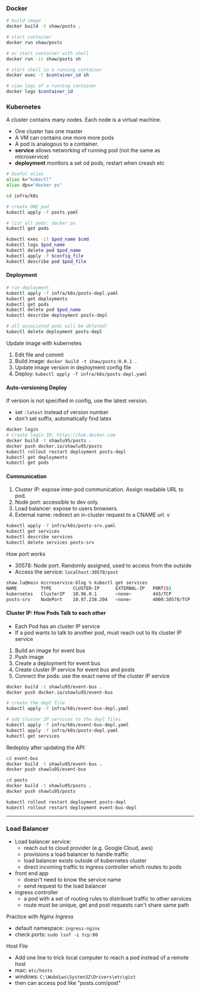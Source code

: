 ### Docker

```bash
# build image
docker build -t shaw/posts .

# start container
docker run shaw/posts

# or start container with shell
docker run -it shaw/posts sh

# start shell in a running container
docker exec -t $container_id sh

# view logs of a running container
docker logs $container_id
```

### Kubernetes
A cluster contains many nodes. Each node is a virtual machine.
* One cluster has one master
* A VM can contains one more more pods
* A pod is analogous to a container.
* **service** allows networking of running pod (not the same as microservice)
* **deployment** monitors a set od pods, restart when creash etc

```bash
# Useful alias
alias k="kubectl"
alias dps="docker ps"

cd infra/k8s

# create ONE pod
kubectl apply -f posts.yaml

# list all pods: docker ps
kubectl get pods

kubectl exec -it $pod_name $cmd
kubectl logs $pod_name
kubectl delete pod $pod_name
kubectl apply -f $config_file
kubectl describe pod $pod_file
```

#### Deployment
```bash
# run deployment
kubectl apply -f infra/k8s/posts-depl.yaml
kubectl get deployments
kubectl get pods
kubectl delete pod $pod_name
kubectl describe deployment posts-depl

# all associated pods will be deleted!
kubectl delete deployment posts-depl
```

Update image with kubernetes
1. Edit file and commit
2. Build image: `docker build -t shaw/posts:0.0.1 .`
3. Update image version in deployment config file
4. Deploy: `kubectl apply -f infra/k8s/posts-depl.yaml`

#### Auto-versioning Deploy
If version is not specified in config, use the latest version.
* set `:latest` instead of version number
* don't set suffix, automatically find latex

```bash
docker login
# Create login ID: https://hub.docker.com
docker build -t shawlu95/posts .
docker push docker.io/shawlu95/posts
kubectl rollout restart deployment posts-depl
kubectl get deployments
kubectl get pods
```

#### Communication
1. Cluster IP: expose inter-pod communication. Assign readable URL to pod.
2. Node port: accessible to dev only.
3. Load balancer: expose to users browsers.
4. External name: redirect an in-cluster request to a CNAME url. v

```bash
kubectl apply -f infra/k8s/posts-srv.yaml 
kubectl get services
kubectl describe services
kubectl delete services posts-srv
```

How port works
* 30578: Node port. Randomly assigned, used to access from the outside
* Access the service: `localhost:30578/post`
```bash
shaw.lu@main microservice-blog % kubectl get services
NAME         TYPE        CLUSTER-IP      EXTERNAL-IP   PORT(S)          AGE
kubernetes   ClusterIP   10.96.0.1       <none>        443/TCP          24h
posts-srv    NodePort    10.97.238.204   <none>        4000:30578/TCP   38s
```

#### Cluster IP: How Pods Talk to each other
* Each Pod has an cluster IP service
* If a pod wants to talk to another pod, must reach out to its cluster IP service

1. Build an image for event bus
2. Push image
3. Create a deployment for event bus
4. Create cluster IP service for event bus and posts
5. Connect the pods: use the exact name of the cluster IP service

```bash
docker build -t shawlu95/event-bus .
docker push docker.io/shawlu95/event-bus

# create the depl file
kubectl apply -f infra/k8s/event-bus-depl.yaml

# add cluster IP services to the depl files
kubectl apply -f infra/k8s/event-bus-depl.yaml
kubectl apply -f infra/k8s/posts-depl.yaml 
kubectl get services
```

Redeploy after updating the API:
```bash
cd event-bus
docker build -t shawlu95/event-bus . 
docker push shawlu95/event-bus

cd posts
docker build -t shawlu95/posts . 
docker push shawlu95/posts

kubectl rollout restart deployment posts-depl
kubectl rollout restart deployment event-bus-depl
```

___
### Load Balancer
* Load balancer service: 
  - reach out to cloud provider (e.g. Google Cloud, aws)
  - provisions a load balancer to handle traffic
  - load balancer exists outside of kubernetes cluster
  - direct incoming traffic to ingress controller which routes to pods  
* front end app
  - doesn't need to know the service name
  - send request to the load balancer
* ingress controller
  - a pod with a set of routing rules to distribuet traffic to other services
  - route must be unique, get and post requests can't share same path

Practice with *Nginx Ingress*
* default namespace: `ingress-nginx`
* check ports: `sudo lsof -i tcp:80`

Host File
* Add one line to trick local computer to reach a pod instead of a remote host
* mac: `etc/hosts`
* windows: `C:\Wubdiws\Systen32\Drivers\etc\gist`
* then can access pod like "posts.com/post"